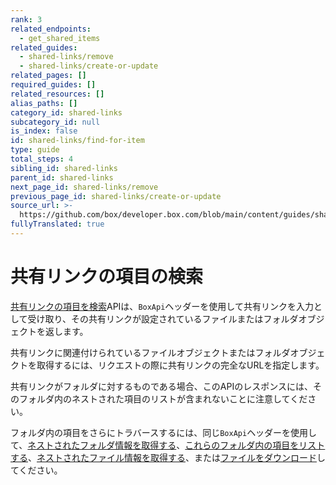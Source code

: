 ```yaml
---
rank: 3
related_endpoints:
  - get_shared_items
related_guides:
  - shared-links/remove
  - shared-links/create-or-update
related_pages: []
required_guides: []
related_resources: []
alias_paths: []
category_id: shared-links
subcategory_id: null
is_index: false
id: shared-links/find-for-item
type: guide
total_steps: 4
sibling_id: shared-links
parent_id: shared-links
next_page_id: shared-links/remove
previous_page_id: shared-links/create-or-update
source_url: >-
  https://github.com/box/developer.box.com/blob/main/content/guides/shared-links/find-for-item.md
fullyTranslated: true
---
```

# 共有リンクの項目の検索

[共有リンクの項目を検索](endpoint://get_shared_items)APIは、`BoxApi`ヘッダーを使用して共有リンクを入力として受け取り、その共有リンクが設定されているファイルまたはフォルダオブジェクトを返します。

共有リンクに関連付けられているファイルオブジェクトまたはフォルダオブジェクトを取得するには、リクエストの際に共有リンクの完全なURLを指定します。

<Samples id="get_shared_items">

</Samples>

<Message note>

共有リンクがフォルダに対するものである場合、このAPIのレスポンスには、そのフォルダ内のネストされた項目のリストが含まれないことに注意してください。

フォルダ内の項目をさらにトラバースするには、同じ`BoxApi`ヘッダーを使用して、[ネストされたフォルダ情報を取得する](e://get-folders-id)、[これらのフォルダ内の項目をリストする](e://get-folders-id-items)、[ネストされたファイル情報を取得する](e://get-files-id)、または[ファイルをダウンロード](e://get-files-id-content)してください。

</Message>

